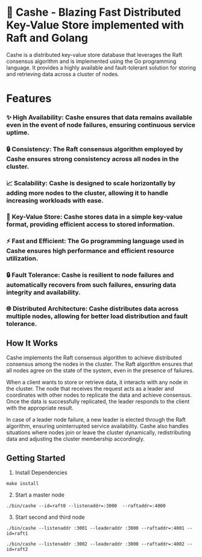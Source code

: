# 🚀 **Cashe - Blazing Fast Distributed Key-Value Store implemented with Raft and Golang**

Cashe is a distributed key-value store database that leverages the Raft consensus algorithm and is implemented using the Go programming language. It provides a highly available and fault-tolerant solution for storing and retrieving data across a cluster of nodes.

# **Features**
### ✨ **High Availability**: Cashe ensures that data remains available even in the event of node failures, ensuring continuous service uptime.

### 🔒 **Consistency**: The Raft consensus algorithm employed by Cashe ensures strong consistency across all nodes in the cluster.

### 📈 **Scalability**: Cashe is designed to scale horizontally by adding more nodes to the cluster, allowing it to handle increasing workloads with ease.

### 🔑 **Key-Value Store**: Cashe stores data in a simple key-value format, providing efficient access to stored information.

### ⚡️ **Fast and Efficient**: The Go programming language used in Cashe ensures high performance and efficient resource utilization.

### 🔒 **Fault Tolerance**: Cashe is resilient to node failures and automatically recovers from such failures, ensuring data integrity and availability.

### 🌐 **Distributed Architecture**: Cashe distributes data across multiple nodes, allowing for better load distribution and fault tolerance.

## **How It Works**
Cashe implements the Raft consensus algorithm to achieve distributed consensus among the nodes in the cluster. The Raft algorithm ensures that all nodes agree on the state of the system, even in the presence of failures.

When a client wants to store or retrieve data, it interacts with any node in the cluster. The node that receives the request acts as a leader and coordinates with other nodes to replicate the data and achieve consensus. Once the data is successfully replicated, the leader responds to the client with the appropriate result.

In case of a leader node failure, a new leader is elected through the Raft algorithm, ensuring uninterrupted service availability. Cashe also handles situations where nodes join or leave the cluster dynamically, redistributing data and adjusting the cluster membership accordingly.


## **Getting Started**

1. Install Dependencies
```shell
make install
```
2. Start a master node 
```shell
./bin/cashe --id=raft0 --listenaddr=:3000  --raftaddr=:4000
```
3. Start second and third node
```shell
./bin/cashe --listenaddr :3001 --leaderaddr :3000 --raftaddr=:4001 --id=raft1

./bin/cashe --listenaddr :3002 --leaderaddr :3000 --raftaddr=:4002 --id=raft2
```
